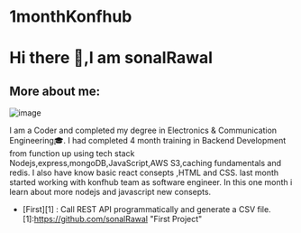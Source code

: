 # 1monthKonfhub

# Hi there 👋,I am sonalRawal 
## More about me:
![image](https://user-images.githubusercontent.com/93571637/150641465-4ac49252-fd6d-4525-930e-b16c9f3ba4cd.png)   

I am a Coder and completed my degree in Electronics & Communication Engineering🎓. I had completed 4 month training in Backend Development from function up using tech stack Nodejs,express,mongoDB,JavaScript,AWS S3,caching fundamentals and redis. I also have know basic react consepts ,HTML and CSS. last month started working with konfhub team as software engineer. In this one month i learn about more nodejs and javascript new consepts.  

- [First][1] : Call REST API programmatically and generate a CSV file.
  [1]:https://github.com/sonalRawal    "First Project"
